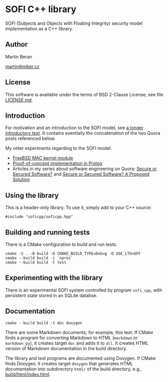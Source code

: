 [Doxygen]: index.html
[LICENSE]: LICENSE.md
[doc/intro]: doc/intro.md

# SOFI C++ library

SOFI (Subjects and Objects with Floating Integrity) security model
implementation as a C++ library.

## Author

Martin Beran

<martin@mber.cz>

## License

This software is available under the terms of BSD 2-Clause License, see
file [LICENSE.md][LICENSE].

## Introduction

For motivation and an introduction to the SOFI model, see
[a longer introductory text][doc/intro]. It contains esentially the
concatenation of the two Quora posts referenced below.

My older experiments regarding to the SOFI model:

- [FreeBSD MAC kernel module](https://github.com/martin-beran/mac_sofi)
- [Proof-of-concept implementation in Prolog](https://github.com/martin-beran/sofi_poc)
- Articles in my series about software engineering on Quora: [Secure or Secured Software?](https://softlyaboutsoftware.quora.com/Secure-or-Secured-Software) and [Secure or Secured Software? A Proposed Solution](https://softlyaboutsoftware.quora.com/Secure-or-Secured-Software-A-Proposed-Solution)

## Using the library

This is a header-only library. To use it, simply add to your C++ source:

    #include "soficpp/soficpp.hpp"

## Building and running tests

There is a CMake configuration to build and run tests:

    cmake -S . -B build -D CMAKE_BUILD_TYPE=Debug -D USE_LTO=OFF
    cmake --build build -j `nproc`
    cmake --build build -t test

## Experimenting with the library

There is an experimental SOFI system controlled by program `sofi_cpp`, with
persistent state stored in an SQLite databse.

## Documentation

    cmake --build build -t doc doxygen

There are some Markdown documents, for example, this text. If CMake finds
a program for converting Markdown to HTML (`markdown` or `markdown_py`), it
creates target `doc` and adds it to `all`. It creates HTML version of Markdown
documentation in the build directory.

The library and test programs are documented using Doxygen. If CMake finds
Doxygen, it creates target `doxygen` that generates HTML documentation into
subdirectory `html/` of the build directory, e.g.,
[build/html/index.html][Doxygen].
